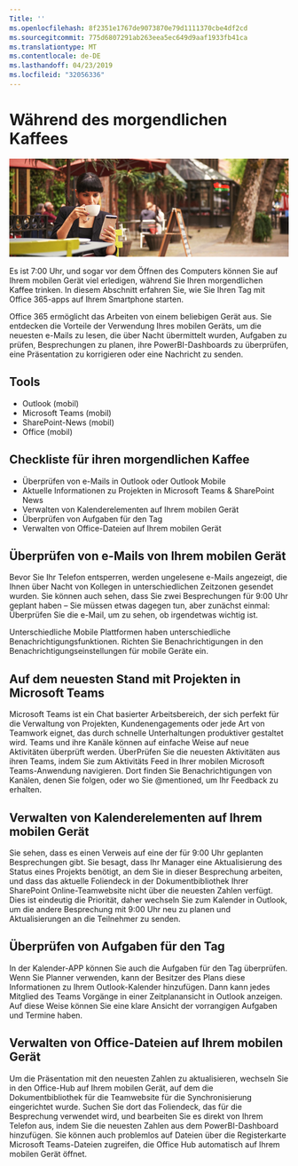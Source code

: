 ```yaml
---
Title: ''
ms.openlocfilehash: 8f2351e1767de9073870e79d1111370cbe4df2cd
ms.sourcegitcommit: 775d6807291ab263eea5ec649d9aaf1933fb41ca
ms.translationtype: MT
ms.contentlocale: de-DE
ms.lasthandoff: 04/23/2019
ms.locfileid: "32056336"
---
```

# <a name="during-morning-coffee"></a>Während des morgendlichen Kaffees

![Morning Coffee](media/ditl_coffee.png)

Es ist 7:00 Uhr, und sogar vor dem Öffnen des Computers können Sie auf Ihrem mobilen Gerät viel erledigen, während Sie Ihren morgendlichen Kaffee trinken. In diesem Abschnitt erfahren Sie, wie Sie Ihren Tag mit Office 365-apps auf Ihrem Smartphone starten.

Office 365 ermöglicht das Arbeiten von einem beliebigen Gerät aus. Sie entdecken die Vorteile der Verwendung Ihres mobilen Geräts, um die neuesten e-Mails zu lesen, die über Nacht übermittelt wurden, Aufgaben zu prüfen, Besprechungen zu planen, ihre PowerBI-Dashboards zu überprüfen, eine Präsentation zu korrigieren oder eine Nachricht zu senden. 

## <a name="tools"></a>Tools
- Outlook (mobil)
- Microsoft Teams (mobil)
- SharePoint-News (mobil)
- Office (mobil)

## <a name="checklist-for-your-morning-coffee"></a>Checkliste für ihren morgendlichen Kaffee
- Überprüfen von e-Mails in Outlook oder Outlook Mobile
- Aktuelle Informationen zu Projekten in Microsoft Teams & SharePoint News
- Verwalten von Kalenderelementen auf Ihrem mobilen Gerät
- Überprüfen von Aufgaben für den Tag
- Verwalten von Office-Dateien auf Ihrem mobilen Gerät 

## <a name="check-mail-from-your-mobile-device"></a>Überprüfen von e-Mails von Ihrem mobilen Gerät
Bevor Sie Ihr Telefon entsperren, werden ungelesene e-Mails angezeigt, die Ihnen über Nacht von Kollegen in unterschiedlichen Zeitzonen gesendet wurden. Sie können auch sehen, dass Sie zwei Besprechungen für 9:00 Uhr geplant haben – Sie müssen etwas dagegen tun, aber zunächst einmal: Überprüfen Sie die e-Mail, um zu sehen, ob irgendetwas wichtig ist.

Unterschiedliche Mobile Plattformen haben unterschiedliche Benachrichtigungsfunktionen. Richten Sie Benachrichtigungen in den Benachrichtigungseinstellungen für mobile Geräte ein. 

## <a name="get-up-to-date-on-projects-in-microsoft-teams"></a>Auf dem neuesten Stand mit Projekten in Microsoft Teams
Microsoft Teams ist ein Chat basierter Arbeitsbereich, der sich perfekt für die Verwaltung von Projekten, Kundenengagements oder jede Art von Teamwork eignet, das durch schnelle Unterhaltungen produktiver gestaltet wird. Teams und ihre Kanäle können auf einfache Weise auf neue Aktivitäten überprüft werden. ÜberPrüfen Sie die neuesten Aktivitäten aus ihren Teams, indem Sie zum Aktivitäts Feed in Ihrer mobilen Microsoft Teams-Anwendung navigieren. Dort finden Sie Benachrichtigungen von Kanälen, denen Sie folgen, oder wo Sie @mentioned, um Ihr Feedback zu erhalten.  

## <a name="manage-calendar-items-on-your-mobile-device"></a>Verwalten von Kalenderelementen auf Ihrem mobilen Gerät
Sie sehen, dass es einen Verweis auf eine der für 9:00 Uhr geplanten Besprechungen gibt. Sie besagt, dass Ihr Manager eine Aktualisierung des Status eines Projekts benötigt, an dem Sie in dieser Besprechung arbeiten, und dass das aktuelle Foliendeck in der Dokumentbibliothek Ihrer SharePoint Online-Teamwebsite nicht über die neuesten Zahlen verfügt. Dies ist eindeutig die Priorität, daher wechseln Sie zum Kalender in Outlook, um die andere Besprechung mit 9:00 Uhr neu zu planen und Aktualisierungen an die Teilnehmer zu senden.

## <a name="check-tasks-for-the-day"></a>Überprüfen von Aufgaben für den Tag
In der Kalender-APP können Sie auch die Aufgaben für den Tag überprüfen. Wenn Sie Planner verwenden, kann der Besitzer des Plans diese Informationen zu Ihrem Outlook-Kalender hinzufügen. Dann kann jedes Mitglied des Teams Vorgänge in einer Zeitplanansicht in Outlook anzeigen. Auf diese Weise können Sie eine klare Ansicht der vorrangigen Aufgaben und Termine haben.  

## <a name="manage-office-files-from-your-mobile-device"></a>Verwalten von Office-Dateien auf Ihrem mobilen Gerät
Um die Präsentation mit den neuesten Zahlen zu aktualisieren, wechseln Sie in den Office-Hub auf Ihrem mobilen Gerät, auf dem die Dokumentbibliothek für die Teamwebsite für die Synchronisierung eingerichtet wurde. Suchen Sie dort das Foliendeck, das für die Besprechung verwendet wird, und bearbeiten Sie es direkt von Ihrem Telefon aus, indem Sie die neuesten Zahlen aus dem PowerBI-Dashboard hinzufügen. Sie können auch problemlos auf Dateien über die Registerkarte Microsoft Teams-Dateien zugreifen, die Office Hub automatisch auf Ihrem mobilen Gerät öffnet. 